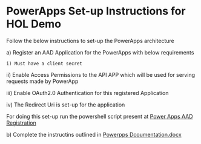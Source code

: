 # PowerApps Set-up Instructions for HOL Demo

Follow the below instructions to set-up the PowerApps architecture

a) Register an AAD Application for the PowerApps with below requirements

    i) Must have a client secret
    
   ii) Enable Access Permissions to the API APP which will be used for serving requests made by PowerApp
   
  iii) Enable OAuth2.0 Authentication for this registered Application
  
   iv) The Redirect Uri is set-up for the application
  
  
  For doing this set-up run the powershell script present at [Power Apps AAD Registration](https://github.com/manishkumar-agarwal/PowerApp-ApiApp-Integration/blob/master/Scripts/PowerAppAADRegistration.ps1)

b) Complete the instructins outlined in [Powerpps Dcoumentation.docx](https://github.com/manishkumar-agarwal/PowerApp-ApiApp-Integration/blob/master/Powerpps%20Dcoumentation.docx)
